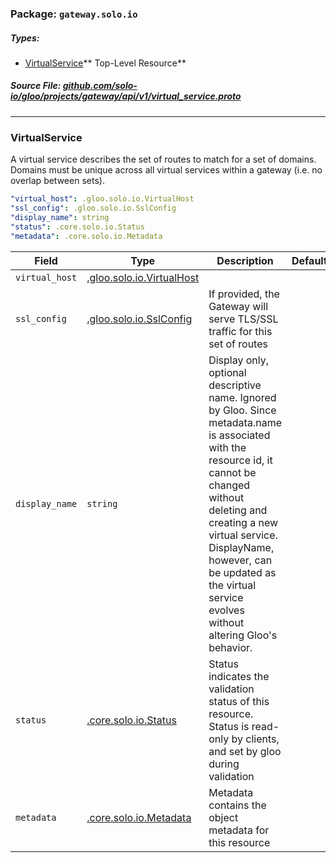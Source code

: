 <!-- Code generated by solo-kit. DO NOT EDIT. -->

### Package: `gateway.solo.io` 
##### Types:


- [VirtualService](#VirtualService)** Top-Level Resource**
  



##### Source File: [github.com/solo-io/gloo/projects/gateway/api/v1/virtual_service.proto](https://github.com/solo-io/gloo/blob/master/projects/gateway/api/v1/virtual_service.proto)





---
### <a name="VirtualService">VirtualService</a>

 
A virtual service describes the set of routes to match for a set of domains.
Domains must be unique across all virtual services within a gateway (i.e. no overlap between sets).

```yaml
"virtual_host": .gloo.solo.io.VirtualHost
"ssl_config": .gloo.solo.io.SslConfig
"display_name": string
"status": .core.solo.io.Status
"metadata": .core.solo.io.Metadata

```

| Field | Type | Description | Default |
| ----- | ---- | ----------- |----------- | 
| `virtual_host` | [.gloo.solo.io.VirtualHost](../../../gloo/api/v1/proxy.proto.sk.md#VirtualHost) |  |  |
| `ssl_config` | [.gloo.solo.io.SslConfig](../../../gloo/api/v1/proxy.proto.sk.md#SslConfig) | If provided, the Gateway will serve TLS/SSL traffic for this set of routes |  |
| `display_name` | `string` | Display only, optional descriptive name. Ignored by Gloo. Since metadata.name is associated with the resource id, it cannot be changed without deleting and creating a new virtual service. DisplayName, however, can be updated as the virtual service evolves without altering Gloo's behavior. |  |
| `status` | [.core.solo.io.Status](../../../../../solo-kit/api/v1/status.proto.sk.md#Status) | Status indicates the validation status of this resource. Status is read-only by clients, and set by gloo during validation |  |
| `metadata` | [.core.solo.io.Metadata](../../../../../solo-kit/api/v1/metadata.proto.sk.md#Metadata) | Metadata contains the object metadata for this resource |  |





<!-- Start of HubSpot Embed Code -->
<script type="text/javascript" id="hs-script-loader" async defer src="//js.hs-scripts.com/5130874.js"></script>
<!-- End of HubSpot Embed Code -->
